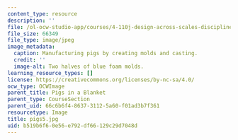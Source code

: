 ```yaml
---
content_type: resource
description: ''
file: /ol-ocw-studio-app/courses/4-110j-design-across-scales-disciplines-and-problem-contexts-spring-2013/b519b6f60e56e792df66129c29d7048d_pigs5.jpg
file_size: 66349
file_type: image/jpeg
image_metadata:
  caption: Manufacturing pigs by creating molds and casting.
  credit: ''
  image-alt: Two halves of blue foam molds.
learning_resource_types: []
license: https://creativecommons.org/licenses/by-nc-sa/4.0/
ocw_type: OCWImage
parent_title: Pigs in a Blanket
parent_type: CourseSection
parent_uid: 66c6b6f4-8637-3112-5a60-f01ad3b7f361
resourcetype: Image
title: pigs5.jpg
uid: b519b6f6-0e56-e792-df66-129c29d7048d
---
```

